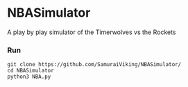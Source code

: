 # NBASimulator
A play by play simulator of the Timerwolves vs the Rockets 

### Run
```
git clone https://github.com/SamuraiViking/NBASimulator/
cd NBASimulator
python3 NBA.py
```
